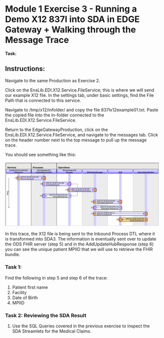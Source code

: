 # Module 1 Exercise 3 -  Running a Demo X12 837I into SDA in EDGE Gateway + Walking through the Message Trace


**Task:** 

## Instructions:

Navigate to the same Production as Exercise 2.

Click on the EnsLib.EDI.X12.Service.FileService; this is where we will send our example X12 file. In the settings tab, under basic settings, find the File Path that is connected to this service.

Navigate to /tmp/x12/infolder/ and copy the file 837Ix12example01.txt. Paste the copied file into the in-folder connected to the EnsLib.EDI.X12.Service.FileService.

Return to the EdgeGatewayProduction, click on the EnsLib.EDI.X12.Service.FileService, and navigate to the messages tab. Click on the header number next to the top message to pull up the message trace. 

You should see something like this: 

![Message Trace](../images/x12messageTrace.png)

In this trace, the X12 file is being sent to the Inbound Process DTL where it is transformed into SDA3. The information is eventually sent over to update the ODS FHIR server (step 5) and in the AddUpdateHubResponse (step 6) you can see the unique patient MPIID that we will use to retrieve the FHIR bundle.



### Task 1: 

Find the following in step 5 and step 6 of the trace:

1. Patient first name
2. Facility
3. Date of Birth
4. MPIID


### Task 2: Reviewing the SDA Result

1. Use the SQL Queries covered in the previous exercise to inspect the SDA Streamlets for the Medical Claims. 
